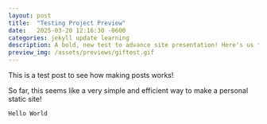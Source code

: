 ```yaml
---
layout: post
title:  "Testing Project Preview"
date:   2025-03-20 12:16:30 -0600
categories: jekyll update learning
description: A bold, new test to advance site presentation! Here's us testing making the line longer!
preview_img: /assets/previews/giftest.gif
---
```

This is a test post to see how making posts works!

So far, this seems like a very simple and efficient way to make a personal static site!

`Hello World`